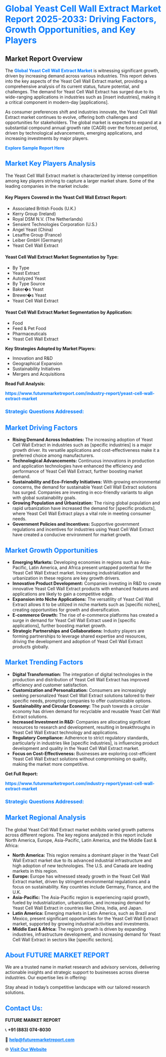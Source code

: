 <h1 style="color: #007BFF;">Global Yeast Cell Wall Extract Market Report 2025-2033: Driving Factors, Growth Opportunities, and Key Players</h1>

<section id="overview">
<h2>Market Report Overview</h2>
<p>The <a href="https://www.futuremarketreport.com/industry-report/yeast-cell-wall-extract-market" style="color: #007BFF; text-decoration: none;"><strong>Global Yeast Cell Wall Extract Market</strong></a> is witnessing significant growth, driven by increasing demand across various industries. This report delves into the key aspects of the Yeast Cell Wall Extract market, providing a comprehensive analysis of its current status, future potential, and challenges. The demand for Yeast Cell Wall Extract has surged due to its wide-ranging applications in industries such as [insert industries], making it a critical component in modern-day [applications].</p>
<p>As consumer preferences shift and industries innovate, the Yeast Cell Wall Extract market continues to evolve, offering both challenges and opportunities for stakeholders. The global market is expected to expand at a substantial compound annual growth rate (CAGR) over the forecast period, driven by technological advancements, emerging applications, and increasing investments by major players.</p>
</section>

<section id="overview">
<p><a href="https://www.futuremarketreport.com/request-sample/reportId=97249" style="color: #007BFF; text-decoration: none;"><strong>Explore Sample Report Here</strong></a></p>
</section>

<section id="key-players">
<h2 style="color: #007BFF;">Market Key Players Analysis</h2>
<p>The Yeast Cell Wall Extract market is characterized by intense competition among key players striving to capture a larger market share. Some of the leading companies in the market include:</p>
<h4>Key Players Covered in the Yeast Cell Wall Extract Report:</h4>
<ul><li>Associated British Foods (U.K.)</li><li>Kerry Group (Ireland)</li><li>Royal DSM N.V. (The Netherlands)</li><li>Sensient Technologies Corporation (U.S.)</li><li>Angel Yeast (China)</li><li>Lesaffre Group (France)</li><li>Leiber GmbH (Germany)</li><li>Yeast Cell Wall Extract</li></ul>
<h4>Yeast Cell Wall Extract Market Segmentation by Type:</h4>
<ul><li>By Type</li><li>Yeast Extract</li><li>Autolyzed Yeast</li><li>By Type Source</li><li>Baker�s Yeast</li><li>Brewer�s Yeast</li><li>Yeast Cell Wall Extract</li></ul>

<h4>Yeast Cell Wall Extract Market Segmentation by Application:</h4>
<ul><li>Food</li><li>Feed &amp; Pet Food</li><li>Pharmaceuticals</li><li>Yeast Cell Wall Extract</li></ul>
<p><strong>Key Strategies Adopted by Market Players:</strong></p>
<ul>
<li>Innovation and R&D</li>
<li>Geographical Expansion</li>
<li>Sustainability Initiatives</li>
<li>Mergers and Acquisitions</li>
</ul>
</section>

<section>
<p><strong>Read Full Analysis: </strong></p><a href="https://www.futuremarketreport.com/industry-report/yeast-cell-wall-extract-market" style="color: #007BFF; text-decoration: none;"><strong>https://www.futuremarketreport.com/industry-report/yeast-cell-wall-extract-market</strong></a>
<h3 style="color: #007BFF;">Strategic Questions Addressed:</h3>
</section>

<section id="driving-factors">
<h2 style="color: #007BFF;">Market Driving Factors</h2>
<ul>
<li><strong>Rising Demand Across Industries:</strong> The increasing adoption of Yeast Cell Wall Extract in industries such as [specific industries] is a major growth driver. Its versatile applications and cost-effectiveness make it a preferred choice among manufacturers.</li>
<li><strong>Technological Advancements:</strong> Continuous innovations in production and application technologies have enhanced the efficiency and performance of Yeast Cell Wall Extract, further boosting market demand.</li>
<li><strong>Sustainability and Eco-Friendly Initiatives:</strong> With growing environmental concerns, the demand for sustainable Yeast Cell Wall Extract solutions has surged. Companies are investing in eco-friendly variants to align with global sustainability goals.</li>
<li><strong>Growing Population and Urbanization:</strong> The rising global population and rapid urbanization have increased the demand for [specific products], where Yeast Cell Wall Extract plays a vital role in meeting consumer needs.</li>
<li><strong>Government Policies and Incentives:</strong> Supportive government regulations and incentives for industries using Yeast Cell Wall Extract have created a conducive environment for market growth.</li>
</ul>
</section>

<section id="growth-opportunities">
<h2 style="color: #007BFF;">Market Growth Opportunities</h2>
<ul>
<li><strong>Emerging Markets:</strong> Developing economies in regions such as Asia-Pacific, Latin America, and Africa present untapped potential for the Yeast Cell Wall Extract market. Increasing industrialization and urbanization in these regions are key growth drivers.</li>
<li><strong>Innovative Product Development:</strong> Companies investing in R&D to create innovative Yeast Cell Wall Extract products with enhanced features and applications are likely to gain a competitive edge.</li>
<li><strong>Expansion into Niche Applications:</strong> The versatility of Yeast Cell Wall Extract allows it to be utilized in niche markets such as [specific niches], creating opportunities for growth and diversification.</li>
<li><strong>E-commerce Growth:</strong> The rise of e-commerce platforms has created a surge in demand for Yeast Cell Wall Extract used in [specific applications], further boosting market growth.</li>
<li><strong>Strategic Partnerships and Collaborations:</strong> Industry players are forming partnerships to leverage shared expertise and resources, driving the development and adoption of Yeast Cell Wall Extract products globally.</li>
</ul>
</section>

<section id="trending-factors">
<h2 style="color: #007BFF;">Market Trending Factors</h2>
<ul>
<li><strong>Digital Transformation:</strong> The integration of digital technologies in the production and distribution of Yeast Cell Wall Extract has improved efficiency and customer satisfaction.</li>
<li><strong>Customization and Personalization:</strong> Consumers are increasingly seeking personalized Yeast Cell Wall Extract solutions tailored to their specific needs, prompting companies to offer customizable options.</li>
<li><strong>Sustainability and Circular Economy:</strong> The push towards a circular economy has driven demand for recyclable and reusable Yeast Cell Wall Extract solutions.</li>
<li><strong>Increased Investment in R&D:</strong> Companies are allocating significant resources to research and development, resulting in breakthroughs in Yeast Cell Wall Extract technology and applications.</li>
<li><strong>Regulatory Compliance:</strong> Adherence to strict regulatory standards, particularly in industries like [specific industries], is influencing product development and quality in the Yeast Cell Wall Extract market.</li>
<li><strong>Focus on Cost-Effectiveness:</strong> Businesses are exploring cost-efficient Yeast Cell Wall Extract solutions without compromising on quality, making the market more competitive.</li>
</ul>
</section>

<section>
<p><strong>Get Full Report: </strong></p><a href="https://www.futuremarketreport.com/industry-report/yeast-cell-wall-extract-market" style="color: #007BFF; text-decoration: none;"><strong>https://www.futuremarketreport.com/industry-report/yeast-cell-wall-extract-market</strong></a>
<h3 style="color: #007BFF;">Strategic Questions Addressed:</h3>
</section>


<section id="regional-analysis">
<h2 style="color: #007BFF;">Market Regional Analysis</h2>
<p>The global Yeast Cell Wall Extract market exhibits varied growth patterns across different regions. The key regions analyzed in this report include North America, Europe, Asia-Pacific, Latin America, and the Middle East & Africa:</p>
<ul>
<li><strong>North America:</strong> This region remains a dominant player in the Yeast Cell Wall Extract market due to its advanced industrial infrastructure and high adoption of new technologies. The U.S. and Canada are leading markets in this region.</li>
<li><strong>Europe:</strong> Europe has witnessed steady growth in the Yeast Cell Wall Extract market, driven by stringent environmental regulations and a focus on sustainability. Key countries include Germany, France, and the U.K.</li>
<li><strong>Asia-Pacific:</strong> The Asia-Pacific region is experiencing rapid growth, fueled by industrialization, urbanization, and increasing demand for Yeast Cell Wall Extract in countries like China, India, and Japan.</li>
<li><strong>Latin America:</strong> Emerging markets in Latin America, such as Brazil and Mexico, present significant opportunities for the Yeast Cell Wall Extract market, supported by growing industrial activities and investments.</li>
<li><strong>Middle East & Africa:</strong> The region’s growth is driven by expanding industries, infrastructure development, and increasing demand for Yeast Cell Wall Extract in sectors like [specific sectors].</li>
</ul>
</section>

<footer>
<h2 style="color: #007BFF;">About FUTURE MARKET REPORT</h2>
<p>We are a trusted name in market research and advisory services, delivering actionable insights and strategic support to businesses across diverse industries. Our expertise lies in offering:</p>

<p>Stay ahead in today’s competitive landscape with our tailored research solutions.</p>

<h2 style="color: #007BFF;">Contact Us:</h2>
<p><strong>FUTURE MARKET REPORT</strong></p>
<p>📞 <strong>+91 (883) 074-8030</strong></p>
<p>📧 <strong><a href="mailto:help@futuremarketreport.com" style="color: #007BFF;">help@futuremarketreport.com</a></strong></p>
<p>🌐 <strong><a href="https://www.futuremarketreport.com/" style="color: #007BFF;">Visit Our Website</a></strong></p>
</footer>